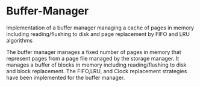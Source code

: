 # Buffer-Manager
Implementation of a buffer manager managing a cache of pages in memory including reading/flushing to disk and page replacement by FIFO and LRU algorithms

The buffer manager manages a fixed number of pages in memory that represent pages from a page file managed by the storage manager.
It manages a buffer of blocks in memory including reading/flushing to disk and block replacement.
The FIFO,LRU, and Clock replacement strategies have been implemented for the buffer manager.
